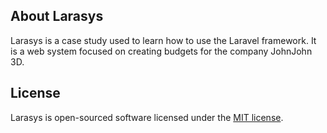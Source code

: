 ## About Larasys

Larasys is a case study used to learn how to use the Laravel framework. It is a web system focused on creating budgets for the company JohnJohn 3D. 

## License

Larasys is open-sourced software licensed under the [MIT license](https://opensource.org/licenses/MIT).

